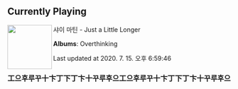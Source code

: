 ## Currently Playing

<img align="left" width="100" src="https://lh3.googleusercontent.com/gTaCS9pJOPH7vD8MJyc9smRwjLJpdZkn4xnBAq51SBWscqEn1je-1mMqjVxtdxpbPUcSzO2wkQQnIJE">

샤이 마틴 - Just a Little Longer

**Albums**: Overthinking

Last updated at 2020. 7. 15. 오후 6:59:46

### 工으후루꾸十卞丁下丁卞十꾸루후으工으후루꾸十卞丁下丁卞十꾸루후으

<!--
**20chan/20chan** is a ✨ _special_ ✨ repository because its `README.md` (this file) appears on your GitHub profile.

Here are some ideas to get you started:

- 🔭 I’m currently working on ...
- 🌱 I’m currently learning ...
- 👯 I’m looking to collaborate on ...
- 🤔 I’m looking for help with ...
- 💬 Ask me about ...
- 📫 How to reach me: ...
- 😄 Pronouns: ...
- ⚡ Fun fact: ...
-->
